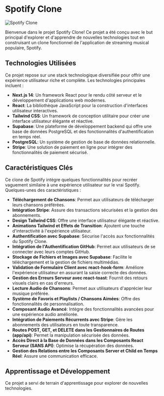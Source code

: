 # **Spotify Clone**

![Spotify Clone](https://github.com/Kicks11jr/spotify-clone/assets/121013826/55cc3727-0cbc-4392-aae6-b55b4701abe1)

Bienvenue dans le projet Spotify Clone! Ce projet a été conçu avec le but principal d'explorer et d'apprendre de nouvelles technologies tout en construisant un clone fonctionnel de l'application de streaming musical populaire, Spotify.

## Technologies Utilisées

Ce projet repose sur une stack technologique diversifiée pour offrir une expérience utilisateur riche et complète. Les technologies principales incluent :

- **Next.js 14**: Un framework React pour le rendu côté serveur et le développement d'applications web modernes.
- **React**: La bibliothèque JavaScript pour la construction d'interfaces utilisateur interactives.
- **Tailwind CSS**: Un framework de conception utilitaire pour créer une interface utilisateur élégante et réactive.
- **Supabase**: Une plateforme de développement backend qui offre une base de données PostgreSQL et des fonctionnalités d'authentification en temps réel.
- **PostgreSQL**: Un système de gestion de base de données relationnelle.
- **Stripe**: Une solution de paiement en ligne pour intégrer des fonctionnalités de paiement sécurisé.

## Caractéristiques Clés

Ce clone de Spotify intègre quelques fonctionnalités pour recréer vaguement similaire à une expérience utilisateur sur le vrai Spotify. Quelques-unes des caractéristiques :

- **Téléchargement de Chansons**: Permet aux utilisateurs de télécharger leurs chansons préférées.
- **Intégration Stripe**: Assure des transactions sécurisées et la gestion des abonnements.
- **Design Tailwind CSS**: Offre une interface utilisateur élégante et réactive.
- **Animations Tailwind et Effets de Transition**: Ajoutent une touche d'interactivité à l'expérience utilisateur.
- **Authentification avec Supabase**: Sécurise l'accès aux fonctionnalités du Spotify Clone.
- **Intégration de l'Authentification GitHub**: Permet aux utilisateurs de se connecter avec leurs comptes GitHub.
- **Stockage de Fichiers et Images avec Supabase**: Facilite le téléchargement et la gestion de fichiers multimédias.
- **Validation de Formulaire Client avec react-hook-form**: Améliore l'expérience utilisateur en assurant la saisie correcte des données.
- **Gestion des Erreurs Serveur avec react-toast**: Fournit des retours visuels clairs en cas d'erreurs.
- **Lecture Audio de Chansons**: Permet aux utilisateurs d'apprécier leur musique préférée.
- **Système de Favoris et Playlists / Chansons Aimées**: Offre des fonctionnalités de personnalisation.
- **Composant Audio Avancé**: Intègre des fonctionnalités avancées pour une expérience audio améliorée.
- **Intégration de Paiements Récurrents avec Stripe**: Gère les abonnements des utilisateurs en toute transparence.
- **Routes POST, GET, et DELETE dans les Gestionnaires de Routes (app/api)**: Permet la manipulation sécurisée des données.
- **Accès Direct à la Base de Données dans les Composants React Serveur (SANS API)**: Optimise la récupération des données.
- **Gestion des Relations entre les Composants Server et Child en Temps Réel**: Assure une communication efficace.

## Apprentissage et Développement

Ce projet a servi de terrain d'apprentissage pour explorer de nouvelles technologies.
